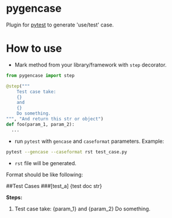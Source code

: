 # pygencase

Plugin for [pytest](https://docs.pytest.org/en/latest/) to generate 'use/test' case.

# How to use

- Mark method from your library/framework with `step` decorator.

```python
from pygencase import step

@step("""
    Test case take:
    {}
    and
    {}
    Do something.
""", "And return this str or object")
def foo(param_1, param_2):
  ...
````

- run `pytest` with `gencase` and `caseformat` parameters. 
Example:

```sh
pytest --gencase --caseformat rst test_case.py
```

- `rst` file will be generated.

Format should be like following:

##Test Cases
###[test_a]
{test doc str}

**Steps:**

1. Test case take:
    {param_1}
    and
    {param_2}
    Do something.
```